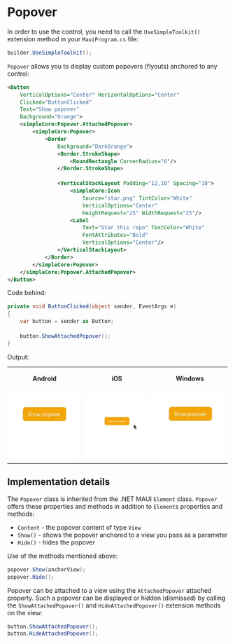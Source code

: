 # Popover

In order to use the control, you need to call the `UseSimpleToolkit()` extension method in your `MauiProgram.cs` file:

```csharp
builder.UseSimpleToolkit();
```

`Popover` allows you to display custom popovers (flyouts) anchored to any control:

```xml
<Button
    VerticalOptions="Center" HorizontalOptions="Center"
    Clicked="ButtonClicked"
    Text="Show popover"
    Background="Orange">
    <simpleCore:Popover.AttachedPopover>
        <simpleCore:Popover>
            <Border
                Background="DarkOrange">
                <Border.StrokeShape>
                    <RoundRectangle CornerRadius="6"/>
                </Border.StrokeShape>

                <VerticalStackLayout Padding="12,10" Spacing="10">
                    <simpleCore:Icon
                        Source="star.png" TintColor="White"
                        VerticalOptions="Center"
                        HeightRequest="25" WidthRequest="25"/>
                    <Label
                        Text="Star this repo" TextColor="White"
                        FontAttributes="Bold"
                        VerticalOptions="Center"/>
                </VerticalStackLayout>
            </Border>
        </simpleCore:Popover>
    </simpleCore:Popover.AttachedPopover>
</Button>
```

Code behind:

```csharp
private void ButtonClicked(object sender, EventArgs e)
{
    var button = sender as Button;

    button.ShowAttachedPopover();
}
```

Output:

<p align="center">
    <table>
        <tr>
            <th>
                <p align="center">Android</p>
            </th>
            <th>
                <p align="center">iOS</p>
            </th>
            <th>
                <p align="center">Windows</p>
            </th>
        </tr>
        <tr>
            <td>
                <img src="../images/android_popover.gif" data-canonical-src="../images/android_popover.gif" width="200"/>
            </td>
            <td>
                <img src="../images/ios_popover.gif" data-canonical-src="../images/android_popover.gif" width="200"/>
            </td>
            <td>
                <img src="../images/windows_popover.gif" data-canonical-src="../images/android_popover.gif" width="200"/>
            </td>
        </tr>
    </table>
</p>

## Implementation details

The `Popover` class is inherited from the .NET MAUI `Element` class. `Popover` offers these properties and methods in addition to `Element`s properties and methods:

- `Content` - the popover content of type `View`
- `Show()` - shows the popover anchored to a view you pass as a parameter
- `Hide()` - hides the popover

Use of the methods mentioned above:

```csharp
popover.Show(anchorView);
popover.Hide();
```

Popover can be attached to a view using the `AttachedPopover` attached property. Such a popover can be displayed or hidden (dismissed) by calling the `ShowAttachedPopover()` and `HideAttachedPopover()` extension methods on the view:

```csharp
button.ShowAttachedPopover();
button.HideAttachedPopover();
```